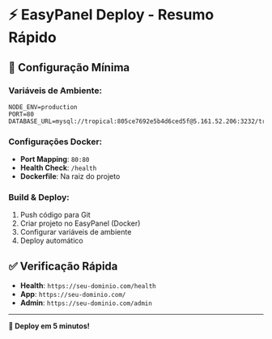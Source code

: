 # ⚡ EasyPanel Deploy - Resumo Rápido

## 🎯 Configuração Mínima

### **Variáveis de Ambiente:**

```env
NODE_ENV=production
PORT=80
DATABASE_URL=mysql://tropical:805ce7692e5b4d6ced5f@5.161.52.206:3232/tropical
```

### **Configurações Docker:**

- **Port Mapping**: `80:80`
- **Health Check**: `/health`
- **Dockerfile**: Na raiz do projeto

### **Build & Deploy:**

1. Push código para Git
2. Criar projeto no EasyPanel (Docker)
3. Configurar variáveis de ambiente
4. Deploy automático

## ✅ Verificação Rápida

- **Health**: `https://seu-dominio.com/health`
- **App**: `https://seu-dominio.com/`
- **Admin**: `https://seu-dominio.com/admin`

---

**🚀 Deploy em 5 minutos!**

